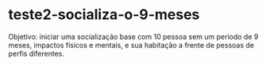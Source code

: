 # teste2-socializa-o-9-meses
Objetivo: iniciar uma socialização base com 10 pessoa sem um período de 9 meses, impactos físicos e mentais, e sua habitação a frente de pessoas de perfis diferentes.

